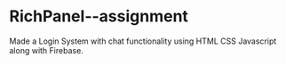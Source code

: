 # RichPanel--assignment
Made a Login System with chat functionality using HTML CSS Javascript along with Firebase.
